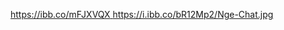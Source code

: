 [https://ibb.co/mFJXVQX
](https://i.ibb.co/bR12Mp2/Nge-Chat.jpg)https://i.ibb.co/bR12Mp2/Nge-Chat.jpg
